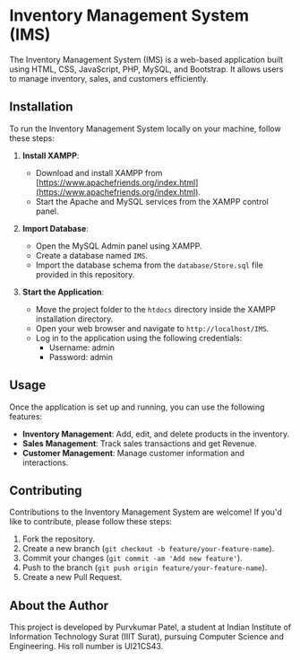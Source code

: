 # Inventory Management System (IMS)

The Inventory Management System (IMS) is a web-based application built using HTML, CSS, JavaScript, PHP, MySQL, and Bootstrap. It allows users to manage inventory, sales, and customers efficiently.

## Installation

To run the Inventory Management System locally on your machine, follow these steps:

1. **Install XAMPP**:

   - Download and install XAMPP from [https://www.apachefriends.org/index.html](https://www.apachefriends.org/index.html).
   - Start the Apache and MySQL services from the XAMPP control panel.

2. **Import Database**:

   - Open the MySQL Admin panel using XAMPP.
   - Create a database named `IMS`.
   - Import the database schema from the `database/Store.sql` file provided in this repository.

3. **Start the Application**:
   - Move the project folder to the `htdocs` directory inside the XAMPP installation directory.
   - Open your web browser and navigate to `http://localhost/IMS`.
   - Log in to the application using the following credentials:
     - Username: admin
     - Password: admin

## Usage

Once the application is set up and running, you can use the following features:

- **Inventory Management**: Add, edit, and delete products in the inventory.
- **Sales Management**: Track sales transactions and get Revenue.
- **Customer Management**: Manage customer information and interactions.

## Contributing

Contributions to the Inventory Management System are welcome! If you'd like to contribute, please follow these steps:

1. Fork the repository.
2. Create a new branch (`git checkout -b feature/your-feature-name`).
3. Commit your changes (`git commit -am 'Add new feature'`).
4. Push to the branch (`git push origin feature/your-feature-name`).
5. Create a new Pull Request.

## About the Author

This project is developed by Purvkumar Patel, a student at Indian Institute of Information Technology Surat (IIIT Surat), pursuing Computer Science and Engineering. His roll number is UI21CS43.

